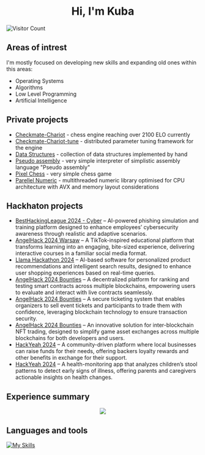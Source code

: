 <h1 align="center"> Hi, I'm Kuba </h1>

![Visitor Count](https://profile-counter.glitch.me/Jlisowskyy/count.svg)

## Areas of intrest

I'm mostly focused on developing new skills and expanding old ones within this areas:
- Operating Systems
- Algorithms 
- Low Level Programming
- Artificial Intelligence 

## Private projects

  - [Checkmate-Chariot](https://github.com/Jlisowskyy/Checkmate-Chariot "Visit the repository") - chess engine reaching over 2100 ELO currently
  - [Checkmate-Chariot-tune](https://github.com/Jlisowskyy/Checkmate-Chariot-Tune "Visit the repository") - distributed parameter tuning framework for the engine
  - [Data Structures](https://github.com/Jlisowskyy/Data-Structures-Collection "Visit the repository") - collection of data structures implemented by hand
  - [Pseudo assembly](https://github.com/Jlisowskyy/pseudo-assembly "Visit the repository") - very simple interpreter of simplistic assembly language "Pseudo assembly"
  - [Pixel Chess](https://github.com/Jlisowskyy/PixelChess "Visit the repository") - very simple chess game 
  - [Parellel Numeric](https://github.com/Jlisowskyy/ParallelNumeric "Visit the repository") - multithreaded numeric library optimised for CPU architecture with AVX and memory layout considerations

## Hackhaton projects

- [BestHackingLeague 2024 - Cyber](https://github.com/Jlisowskyy/BHL_2024_cybersecurity_plomyk "Visit the repository") – AI-powered phishing simulation and training platform designed to enhance employees’ cybersecurity awareness through realistic and adaptive scenarios.
- [AngelHack 2024 Warsaw](https://github.com/Jlisowskyy/AngelHack_solution "Visit the repository") – A TikTok-inspired educational platform that transforms learning into an engaging, bite-sized experience, delivering interactive courses in a familiar social media format.
- [Llama Hackathon 2024](https://github.com/kryczkal/AiBuy "Visit the repository") – AI-based software for personalized product recommendations and intelligent search results, designed to enhance user shopping experiences based on real-time queries.
- [AngelHack 2024 Bounties](https://github.com/Jlisowskyy/AngelHackBountyOmnichainDefi) – A decentralized platform for ranking and testing smart contracts across multiple blockchains, empowering users to evaluate and interact with live contracts seamlessly.
- [AngelHack 2024 Bounties](https://github.com/Jlisowskyy/AngelHack_AptosDapp) – A secure ticketing system that enables organizers to sell event tickets and participants to trade them with confidence, leveraging blockchain technology to ensure transaction security.
- [AngelHack 2024 Bounties](https://github.com/Jlisowskyy/AngelHackBountyOmnichainGaming) – An innovative solution for inter-blockchain NFT trading, designed to simplify game asset exchanges across multiple blockchains for both developers and users.
- [HackYeah 2024](https://github.com/KwiatkowskiML/GrowTogether) – A community-driven platform where local businesses can raise funds for their needs, offering backers loyalty rewards and other benefits in exchange for their support.
- [HackYeah 2024](https://github.com/PiotrTyrakowski/PoopPatrol) – A health-monitoring app that analyzes children’s stool patterns to detect early signs of illness, offering parents and caregivers actionable insights on health changes.


## Experience summary

<p align="center">
  <img src="https://github-readme-stats-eosin-one-98.vercel.app/api/top-langs/?username=Jlisowskyy&theme=dark&layout=compact&hide_border=false&count_private=true&hide_title=true" />
</p>

## Languages and tools

[![My Skills](https://skillicons.dev/icons?i=linux,arch,bash,c,cpp,cs,java,cmake,py,fastapi,git,github,html,css,js,nodejs,react,ts,flutter,dart&theme=dark&perline=10)](https://skillicons.dev)
